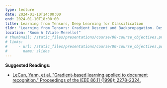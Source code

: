 ```yaml
---
type: lecture
date: 2024-01-10T14:00:00
end: 2024-01-10T18:00:00
title: Learning from Tensors, Deep Learning for Classification
tldr: "Learning from Tensors: Gradient Descent and Backpropagation. Designing and Improving Deep Learning Models."
location: "Room A (Viale Merello)"
# thumbnail: /static_files/presentations/course/00-course_objectives.png
# links: 
#     - url: /static_files/presentations/course/00-course_objectives.pdf
#       name: slides
---
```


**Suggested Readings:**
- [LeCun, Yann, et al. "Gradient-based learning applied to document recognition." Proceedings of the IEEE 86.11 (1998): 2278-2324.](https://ieeexplore.ieee.org/abstract/document/726791)

